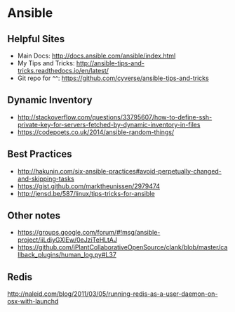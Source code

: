 # Ansible

## Helpful Sites

* Main Docs: <http://docs.ansible.com/ansible/index.html>
* My Tips and Tricks: <http://ansible-tips-and-tricks.readthedocs.io/en/latest/>
* Git repo for ^^: <https://github.com/cyverse/ansible-tips-and-tricks>

## Dynamic Inventory
* <http://stackoverflow.com/questions/33795607/how-to-define-ssh-private-key-for-servers-fetched-by-dynamic-inventory-in-files>
* <https://codepoets.co.uk/2014/ansible-random-things/>

## Best Practices

* <http://hakunin.com/six-ansible-practices#avoid-perpetually-changed-and-skipping-tasks>
* <https://gist.github.com/marktheunissen/2979474>
* <http://jensd.be/587/linux/tips-tricks-for-ansible>


## Other notes
* <https://groups.google.com/forum/#!msg/ansible-project/iiLdiyGXlEw/0eJziTeHLtAJ>
* <https://github.com/iPlantCollaborativeOpenSource/clank/blob/master/callback_plugins/human_log.py#L37>

## Redis
<http://naleid.com/blog/2011/03/05/running-redis-as-a-user-daemon-on-osx-with-launchd>

